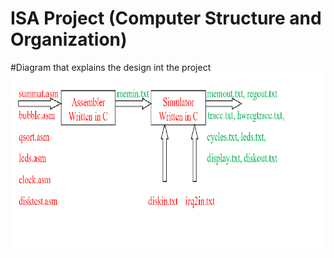 # ISA Project  (Computer Structure and Organization)

#Diagram that explains the design int the project
![](diagram.png)
